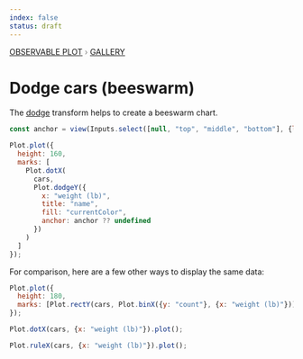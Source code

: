 ```yaml
---
index: false
status: draft
---
```


<div style="color: grey; font: 13px/25.5px var(--sans-serif); text-transform: uppercase;"><h1 style="display: none;">Plot: Dodge cars (beeswarm)</h1><a href="/plot">Observable Plot</a> › <a href="/@observablehq/plot-gallery">Gallery</a></div>

# Dodge cars (beeswarm)

The [dodge](https://observablehq.com/plot/transforms/dodge) transform helps to create a beeswarm chart.

```js
const anchor = view(Inputs.select([null, "top", "middle", "bottom"], {label: "anchor"}));
```

```js echo
Plot.plot({
  height: 160,
  marks: [
    Plot.dotX(
      cars,
      Plot.dodgeY({
        x: "weight (lb)",
        title: "name",
        fill: "currentColor",
        anchor: anchor ?? undefined
      })
    )
  ]
});
```

For comparison, here are a few other ways to display the same data:

```js echo
Plot.plot({
  height: 180,
  marks: [Plot.rectY(cars, Plot.binX({y: "count"}, {x: "weight (lb)"})), Plot.ruleY([0])]
});
```

```js echo
Plot.dotX(cars, {x: "weight (lb)"}).plot();
```

```js echo
Plot.ruleX(cars, {x: "weight (lb)"}).plot();
```
